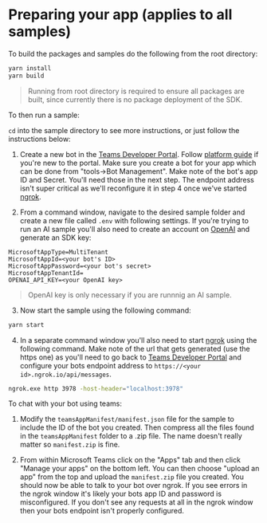 # Preparing your app (applies to all samples)

To build the packages and samples do the following from the root directory:

```bash
yarn install
yarn build
```

> Running from root directory is required to ensure all packages are built, since currently there is no package deployment of the SDK.

To then run a sample:

`cd` into the sample directory to see more instructions, or just follow the instructions below:

1. Create a new bot in the [Teams Developer Portal](https://dev.teams.microsoft.com/). Follow [platform guide](https://learn.microsoft.com/en-us/microsoftteams/platform/concepts/build-and-test/teams-developer-portal) if you're new to the portal. Make sure you create a bot for your app which can be done from "tools->Bot Management". Make note of the bot's app ID and Secret. You'll need those in the next step. The endpoint address isn't super critical as we'll reconfigure it in step 4 once we've started [ngrok](https://ngrok.com).

1. From a command window, navigate to the desired sample folder and create a new file called `.env` with following settings. If you're trying to run an AI sample you'll also need to create an account on [OpenAI](https://openai.com/api/) and generate an SDK key:

```text
MicrosoftAppType=MultiTenant
MicrosoftAppId=<your bot's ID>
MicrosoftAppPassword=<your bot's secret>
MicrosoftAppTenantId=
OPENAI_API_KEY=<your OpenAI key>
```

> OpenAI key is only necessary if you are runnnig an AI sample.

3. Now start the sample using the following command:

```bash
yarn start
```

4. In a separate command window you'll also need to start [ngrok](https://ngrok.com/) using the following command. Make note of the url that gets generated (use the https one) as you'll need to go back to [Teams Developer Portal](https://dev.teams.microsoft.com/) and configure your bots endpoint address to `https://<your id>.ngrok.io/api/messages`.

```bash
ngrok.exe http 3978 -host-header="localhost:3978"
```

To chat with your bot using teams:

1. Modify the `teamsAppManifest/manifest.json` file for the sample to include the ID of the bot you created. Then compress all the files found in the `teamsAppManifest` folder to a .zip file. The name doesn't really matter so `manifest.zip` is fine.

2. From within Microsoft Teams click on the "Apps" tab and then click "Manage your apps" on the bottom left. You can then choose "upload an app" from the top and upload the `manifest.zip` file you created. You should now be able to talk to your bot over ngrok. If you see errors in the ngrok window it's likely your bots app ID and password is misconfigured. If you don't see any requests at all in the ngrok window then your bots endpoint isn't properly configured.
